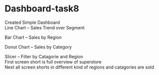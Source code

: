 # Dashboard-task8
Created Simple Dashboard <br>
Line Chart – Sales Trend over Segment<br>

Bar Chart – Sales by Region<br>

Donut Chart – Sales by Category<br>

Slicer – Filter by Catagorie and Region<br>
First screen short is full overview of superstore<br>
Next all screen shorts in different kind of regions and catagories are sold
